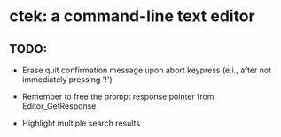# ctek: a command-line text editor
## TODO:
- Erase quit confirmation message upon abort keypress (e.i., after not immediately pressing '!')

- Remember to free the prompt response pointer from Editor_GetResponse

- Highlight multiple search results